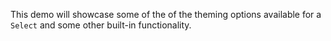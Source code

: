 This demo will showcase some of the of the theming options available for a
`Select` and some other built-in functionality.
